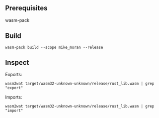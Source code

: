 ## Prerequisites

wasm-pack

## Build

    wasm-pack build --scope mike_moran --release

## Inspect

Exports:

    wasm2wat target/wasm32-unknown-unknown/release/rust_lib.wasm | grep "export"

Imports:

    wasm2wat target/wasm32-unknown-unknown/release/rust_lib.wasm | grep "import"
